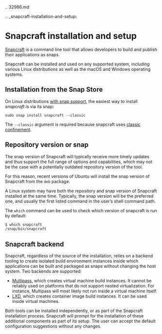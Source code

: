 .. 32986.md

.. _snapcraft-installation-and-setup:

# Snapcraft installation and setup

[Snapcraft](snapcraft-overview.md) is a command line tool that allows developers to build and publish their applications as snaps.

Snapcraft can be installed and used on any supported system, including various Linux distributions as well as the macOS and Windows operating systems.

<h2 id='heading--store'>Installation from the Snap Store</h2>

On Linux distributions [with snap support](https://snapcraft.io/docs/installing-snapd), the easiest way to install *snapcraft* is via its snap:

```
sudo snap install snapcraft --classic
```

The `--classic` argument is required because snapcraft uses [classic confinement](snap-confinement.md).

<h2 id='heading--respository'>Repository version or snap</h2>

The snap version of Snapcraft will typically receive more timely updates and thus support the full range of options and capabilities, which may not be the case with a potentially outdated repository version of the tool.

For this reason, recent versions of Ubuntu will install the snap version of Snapcraft from the `deb` package.

A Linux system may have both the repository and snap version of Snapcraft installed at the same time. Typically, the snap version will be the preferred one, and usually the first listed command in the user’s shell command path.

The `which` command can be used to check which version of snapcraft is run by default:

```bash
$ which snapcraft
/snap/bin/snapcraft
```

<h2 id='heading--backend'>Snapcraft backend</h2>

Snapcraft, regardless of the source of the installation, relies on a backend tooling to create isolated build environment instances inside which applications can be built and packaged as snaps without changing the host system. Two backends are supported:

* [Multipass](https://multipass.run/), which creates virtual machine build instances. It cannot be reliably used on platforms that do not support nested virtualization. For instance, Multipass will most likely not run inside a virtual machine itself.
* [LXD](https://linuxcontainers.org/lxd/introduction/), which creates container image build instances. It can be used inside virtual machines.

Both tools can be installed independently, or as part of the Snapcraft installation process. Snapcraft will prompt for the installation of these additional components as part of its setup. The user can accept the default configuration suggestions without any changes.